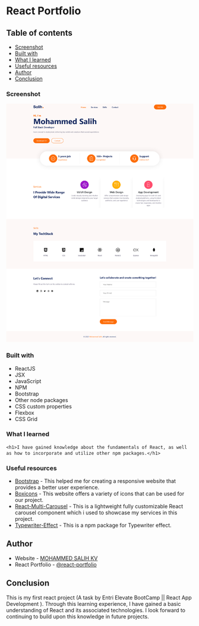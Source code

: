 # React Portfolio

## Table of contents

  - [Screenshot](#screenshot)
  - [Built with](#built-with)
  - [What I learned](#what-i-learned)
  - [Useful resources](#useful-resources)
- [Author](#author)
- [Conclusion](#conclusion)


### Screenshot

![](./Screenshots/react-portfolio_Desktop.png)


### Built with

- ReactJS
- JSX
- JavaScript
- NPM
- Bootstrap
- Other node packages
- CSS custom properties
- Flexbox
- CSS Grid

### What I learned

```
<h1>I have gained knowledge about the fundamentals of React, as well as how to incorporate and utilize other npm packages.</h1>
```

### Useful resources

- [Bootstrap](https://getbootstrap.com/) - This helped me for creating a responsive website that provides a better user experience.
- [Boxicons](https://boxicons.com/) - This website offers a variety of icons that can be used for our project.
- [React-Multi-Carousel](https://www.npmjs.com/package/react-multi-carousel) - This is a lightweight fully customizable React carousel component which i used to showcase my services in this project.
- [Typewriter-Effect](https://www.npmjs.com/package/typewriter-effect) - This is a npm package for Typewriter effect.


## Author

- Website - [MOHAMMED SALIH KV](https://github.com/salih-kv)
- React Portfolio - [@react-portfolio](https://salih-kv.github.io/react-portfolio/)

## Conclusion

This is my first react project (A task by Entri Elevate BootCamp || React App Development ). Through this learning experience, I have gained a basic understanding of React and its associated technologies. I look forward to continuing to build upon this knowledge in future projects.
